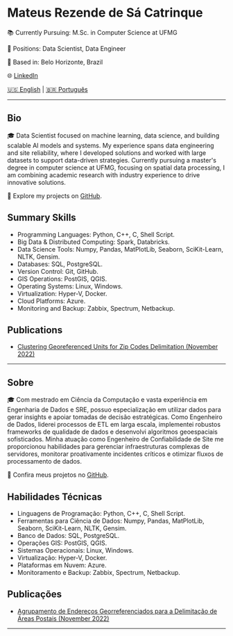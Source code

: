 # Mateus Rezende de Sá Catrinque

📚 Currently Pursuing: M.Sc. in Computer Science at UFMG

💼 Positions: Data Scientist, Data Engineer

📍 Based in: Belo Horizonte, Brazil

🌐 [LinkedIn](https://www.linkedin.com/in/mcatrinque) 

 [🇺🇸 English](#bio) | [🇧🇷 Português](#sobre)
 
---

## Bio

🎓 Data Scientist focused on machine learning, data science, and building scalable AI models and systems. My experience spans data engineering and site reliability, where I developed solutions and worked with large datasets to support data-driven strategies. Currently pursuing a master's degree in computer science at UFMG, focusing on spatial data processing, I am combining academic research with industry experience to drive innovative solutions.

💼 Explore my projects on [GitHub](https://github.com/mcatrinque?tab=repositories).

## Summary Skills

- Programming Languages: Python, C++, C, Shell Script.
- Big Data & Distributed Computing: Spark, Databricks.
- Data Science Tools: Numpy, Pandas, MatPlotLib, Seaborn, SciKit-Learn, NLTK, Gensim. 
- Databases: SQL, PostgreSQL.
- Version Control: Git, GitHub.
- GIS Operations: PostGIS, QGIS.
- Operating Systems: Linux, Windows.
- Virtualization: Hyper-V, Docker.
- Cloud Platforms: Azure.
- Monitoring and Backup: Zabbix, Spectrum, Netbackup.

## Publications
- [Clustering Georeferenced Units for Zip Codes Delimitation (November 2022)](http://mtc-m16c.sid.inpe.br/col/sid.inpe.br/mtc-m16c/2022/12.16.16.30/doc/thisInformationItemHomePage.html)

---

## Sobre
🎓 Com mestrado em Ciência da Computação e vasta experiência em Engenharia de Dados e SRE, possuo especialização em utilizar dados para gerar insights e apoiar tomadas de decisão estratégicas. Como Engenheiro de Dados, liderei processos de ETL em larga escala, implementei robustos frameworks de qualidade de dados e desenvolvi algoritmos geoespaciais sofisticados. Minha atuação como Engenheiro de Confiabilidade de Site me proporcionou habilidades para gerenciar infraestruturas complexas de servidores, monitorar proativamente incidentes críticos e otimizar fluxos de processamento de dados.

💼 Confira meus projetos no [GitHub](https://github.com/mcatrinque?tab=repositories).
 
## Habilidades Técnicas
- Linguagens de Programação: Python, C++, C, Shell Script.
- Ferramentas para Ciência de Dados: Numpy, Pandas, MatPlotLib, Seaborn, SciKit-Learn, NLTK, Gensim.
- Banco de Dados: SQL, PostgreSQL.
- Operações GIS: PostGIS, QGIS.
- Sistemas Operacionais: Linux, Windows.
- Virtualização: Hyper-V, Docker.
- Plataformas em Nuvem: Azure.
- Monitoramento e Backup: Zabbix, Spectrum, Netbackup.

## Publicações
- [Agrupamento de Endereços Georreferenciados para a Delimitação de Áreas Postais (November 2022)](http://mtc-m16c.sid.inpe.br/col/sid.inpe.br/mtc-m16c/2022/12.16.16.30/doc/thisInformationItemHomePage.html)

---
